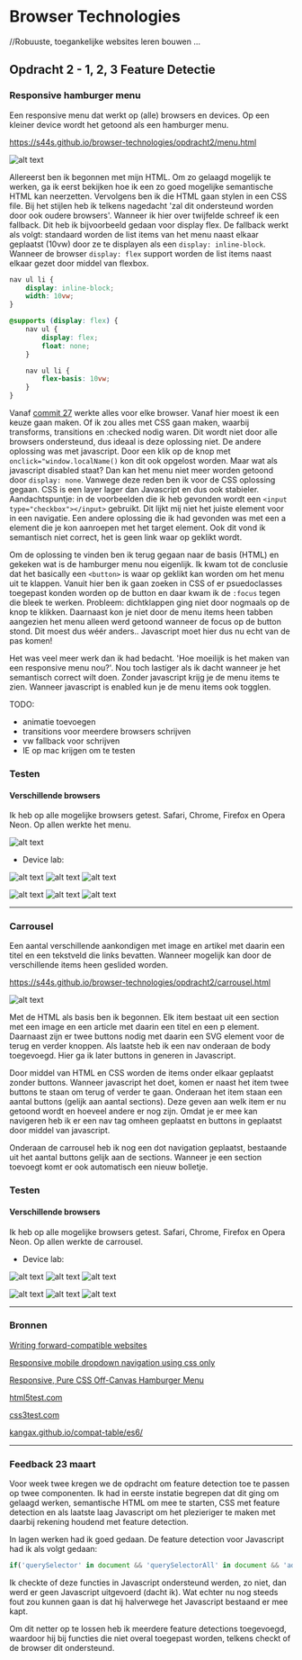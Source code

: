 # Browser Technologies
//Robuuste, toegankelijke websites leren bouwen …

## Opdracht 2 - 1, 2, 3 Feature Detectie

### Responsive hamburger menu
Een responsive menu dat werkt op (alle) browsers en devices. Op een kleiner device wordt het getoond als een hamburger menu.

https://s44s.github.io/browser-technologies/opdracht2/menu.html

![alt text](https://github.com/s44s/browser-technologies/blob/master/opdracht2/images/schets1.jpg "Schets")

Allereerst ben ik begonnen met mijn HTML. Om zo gelaagd mogelijk te werken, ga ik eerst bekijken hoe ik een zo goed mogelijke semantische HTML kan neerzetten. Vervolgens ben ik die HTML gaan stylen in een CSS file. Bij het stijlen heb ik telkens nagedacht 'zal dit ondersteund worden door ook oudere browsers'. Wanneer ik hier over twijfelde schreef ik een fallback. Dit heb ik bijvoorbeeld gedaan voor display flex. De fallback werkt als volgt: standaard worden de list items van het menu naast elkaar geplaatst (10vw) door ze te displayen als een `display: inline-block`. Wanneer de browser `display: flex` support worden de list items naast elkaar gezet door middel van flexbox.

```css
nav ul li {
	display: inline-block;
	width: 10vw;
}

@supports (display: flex) {
	nav ul {
		display: flex;
		float: none;
	}

	nav ul li {
		flex-basis: 10vw;
	}
}
```
Vanaf [commit 27](https://github.com/s44s/browser-technologies/commit/05b89881e26b15e2c818b4d396f37961de862f33) werkte alles voor elke browser. Vanaf hier moest ik een keuze gaan maken. Of ik zou alles met CSS gaan maken, waarbij transforms, transitions en :checked nodig waren. Dit wordt niet door alle browsers ondersteund, dus ideaal is deze oplossing niet. De andere oplossing was met javascript. Door een klik op de knop met `onclick="window.localName()` kon dit ook opgelost worden. Maar wat als javascript disabled staat? Dan kan het menu niet meer worden getoond door `display: none`. Vanwege deze reden ben ik voor de CSS oplossing gegaan. CSS is een layer lager dan Javascript en dus ook stabieler. Aandachtspuntje: in de voorbeelden die ik heb gevonden wordt een `<input type="checkbox"></input>` gebruikt. Dit lijkt mij niet het juiste element voor in een navigatie. Een andere oplossing die ik had gevonden was met een a element die je kon aanroepen met het target element. Ook dit vond ik semantisch niet correct, het is geen link waar op geklikt wordt.

Om de oplossing te vinden ben ik terug gegaan naar de basis (HTML) en gekeken wat is de hamburger menu nou eigenlijk. Ik kwam tot de conclusie dat het basically een `<button>` is waar op geklikt kan worden om het menu uit te klappen. Vanuit hier ben ik gaan zoeken in CSS of er psuedoclasses toegepast konden worden op de button en daar kwam ik de `:focus` tegen die bleek te werken. Probleem: dichtklappen ging niet door nogmaals op de knop te klikken. Daarnaast kon je niet door de menu items heen tabben aangezien het menu alleen werd getoond wanneer de focus op de button stond. Dit moest dus wéér anders.. Javascript moet hier dus nu echt van de pas komen!

Het was veel meer werk dan ik had bedacht. 'Hoe moeilijk is het maken van een responsive menu nou?'. Nou toch lastiger als ik dacht wanneer je het semantisch correct wilt doen. Zonder javascript krijg je de menu items te zien. Wanneer javascript is enabled kun je de menu items ook togglen.

TODO:
* animatie toevoegen
* transitions voor meerdere browsers schrijven
* vw fallback voor schrijven
* IE op mac krijgen om te testen

### Testen
#### Verschillende browsers
Ik heb op alle mogelijke browsers getest. Safari, Chrome, Firefox en Opera Neon. Op allen werkte het menu.

![alt text](https://github.com/s44s/browser-technologies/blob/master/opdracht2/images/opera.png "Schets")

* Device lab:

![alt text](https://github.com/s44s/browser-technologies/blob/master/opdracht2/images/IMG_7968.JPG "Schets")
![alt text](https://github.com/s44s/browser-technologies/blob/master/opdracht2/images/IMG_7969.JPG "Schets")
![alt text](https://github.com/s44s/browser-technologies/blob/master/opdracht2/images/IMG_7970.JPG "Schets")

![alt text](https://github.com/s44s/browser-technologies/blob/master/opdracht2/images/IMG_7971.JPG "Schets")
![alt text](https://github.com/s44s/browser-technologies/blob/master/opdracht2/images/IMG_7972.JPG "Schets")
![alt text](https://github.com/s44s/browser-technologies/blob/master/opdracht2/images/IMG_7973.JPG "Schets")

***

### Carrousel
Een aantal verschillende aankondigen met image en artikel met daarin een titel en een tekstveld die links bevatten. Wanneer mogelijk kan door de verschillende items heen geslided worden.

https://s44s.github.io/browser-technologies/opdracht2/carrousel.html

![alt text](https://github.com/s44s/browser-technologies/blob/master/opdracht2/images/schets2.jpg "Schets")


Met de HTML als basis ben ik begonnen. Elk item bestaat uit een section met een image en een article met daarin een titel en een p element. Daarnaast zijn er twee buttons nodig met daarin een SVG element voor de terug en verder knoppen. Als laatste heb ik een nav onderaan de body toegevoegd. Hier ga ik later buttons in generen in Javascript.

Door middel van HTML en CSS worden de items onder elkaar geplaatst zonder buttons. Wanneer javascript het doet, komen er naast het item twee buttons te staan om terug of verder te gaan. Onderaan het item staan een aantal buttons (gelijk aan aantal sections). Deze geven aan welk item er nu getoond wordt en hoeveel andere er nog zijn. Omdat je er mee kan navigeren heb ik er een nav tag omheen geplaatst en buttons in geplaatst door middel van javascript.

Onderaan de carrousel heb ik nog een dot navigation geplaatst, bestaande uit het aantal buttons gelijk aan de sections. Wanneer je een section toevoegt komt er ook automatisch een nieuw bolletje.

### Testen
#### Verschillende browsers
Ik heb op alle mogelijke browsers getest. Safari, Chrome, Firefox en Opera Neon. Op allen werkte de carrousel.

* Device lab:

![alt text](https://github.com/s44s/browser-technologies/blob/master/opdracht2/images/IMG_7974.JPG "Schets")
![alt text](https://github.com/s44s/browser-technologies/blob/master/opdracht2/images/IMG_7975.JPG "Schets")
![alt text](https://github.com/s44s/browser-technologies/blob/master/opdracht2/images/IMG_7976.JPG "Schets")

![alt text](https://github.com/s44s/browser-technologies/blob/master/opdracht2/images/IMG_7977.JPG "Schets")
![alt text](https://github.com/s44s/browser-technologies/blob/master/opdracht2/images/IMG_7977.JPG "Schets")
![alt text](https://github.com/s44s/browser-technologies/blob/master/opdracht2/images/IMG_7979.JPG "Schets")


***

### Bronnen
[Writing forward-compatible websites](https://developer.mozilla.org/en-US/docs/Web/Guide/Writing_forward-compatible_websites)

[Responsive mobile dropdown navigation using css only](https://medium.com/@heyoka/responsive-pure-css-off-canvas-hamburger-menu-aebc8d11d793)

[Responsive, Pure CSS Off-Canvas Hamburger Menu](https://medium.com/creative-technology-concepts-code/responsive-mobile-dropdown-navigation-using-css-only-7218e4498a99)

[html5test.com](html5test.com)

[css3test.com](css3test.com)

[kangax.github.io/compat-table/es6/](kangax.github.io/compat-table/es6/)

***

### Feedback 23 maart
Voor week twee kregen we de opdracht om feature detection toe te passen op twee componenten. Ik had in eerste instatie begrepen dat dit ging om gelaagd werken, semantische HTML om mee te starten, CSS met feature detection en als laatste laag Javascript om het plezieriger te maken met daarbij rekening houdend met feature detection.

In lagen werken had ik goed gedaan. De feature detection voor Javascript had ik als volgt gedaan:

```javascript
if('querySelector' in document && 'querySelectorAll' in document && 'addEventListener' in window)
```

Ik checkte of deze functies in Javascript ondersteund werden, zo niet, dan werd er geen Javascript uitgevoerd (dacht ik). Wat echter nu nog steeds fout zou kunnen gaan is dat hij halverwege het Javascript bestaand er mee kapt.

Om dit netter op te lossen heb ik meerdere feature detections toegevoegd, waardoor hij bij functies die niet overal toegepast worden, telkens checkt of de browser dit ondersteund.
